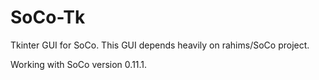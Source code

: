 SoCo-Tk
=======

Tkinter GUI for SoCo. This GUI depends heavily on rahims/SoCo project.

Working with SoCo version 0.11.1.

